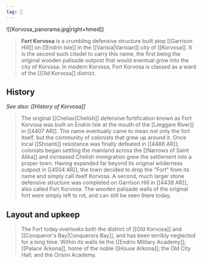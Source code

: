 ```yaml
---
tag: 🏰
---
```

![[Korvosa_panorama.jpg|right+hmed]] 


> **Fort Korvosa** is a crumbling defensive structure built atop [[Garrison Hill]] on [[Endrin Isle]] in the [[Varisia|Varisian]] city of [[Korvosa]]. It is the second such citadel to carry this name, the first being the original wooden palisade outpost that would eventual grow into the city of Korvosa. In modern Korvosa, Fort Korvosa is classed as a ward of the [[Old Korvosa]] district.


## History

*See also: [[History of Korvosa]]*
> The original [[Cheliax|Chelish]] defensive fortification known as Fort Korvosa was built on Endrin Isle at the mouth of the [[Jeggare River]] in [[4407 AR]]. The name eventually came to mean not only the fort itself, but the community of colonists that grew up around it.  Once local [[Shoanti]] resistance was finally defeated in [[4488 AR]], colonists began settling the mainland across the [[Narrows of Saint Alika]] and increased Chelish immigration grew the settlement into a proper town. Having expanded far beyond its original wilderness outpost in [[4504 AR]], the town decided to drop the "Fort" from its name and simply call itself Korvosa.
> A second, much larger stone defensive structure was completed on Garrison Hill in [[4438 AR]], also called Fort Korvosa. The wooden palisade walls of the original fort were simply left to rot, and can still be seen there today.


## Layout and upkeep

> The Fort today overlooks both the district of [[Old Korvosa]] and [[Conqueror's Bay|Conquerors Bay]], and has been terribly neglected for a long time. Within its walls lie the [[Endrin Military Academy]]; [[Palace Arkona]], home of the noble [[House Arkona]]; the Old City Hall; and the Orisini Academy.








